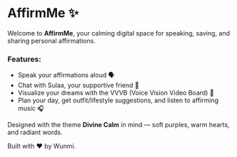 # AffirmMe ✨

Welcome to **AffirmMe**, your calming digital space for speaking, saving, and sharing personal affirmations.

### Features:
- Speak your affirmations aloud 🗣
- Chat with Sulaa, your supportive friend 💬
- Visualize your dreams with the VVVB (Voice Vision Video Board) 🎥
- Plan your day, get outfit/lifestyle suggestions, and listen to affirming music 🎧

Designed with the theme **Divine Calm** in mind — soft purples, warm hearts, and radiant words.

Built with ❤️ by Wunmi.
